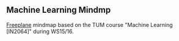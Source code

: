 Machine Learning Mindmp
--------------------------------

[Freeplane](www.freeplane.org) mindmap based on the TUM course "Machine Learning [IN2064]" during WS15/16.
